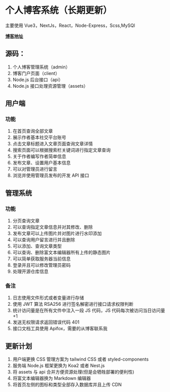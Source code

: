 # 个人博客系统（长期更新）

主要使用 Vue3，NextJs，React，Node-Express，Scss,MySQl

**[博客地址](https://blogweb.cn)**

## 源码：

1.  个人博客管理系统（admin）
2.  博客门户页面（client）
3.  Node.js 后台接口（api）
4.  Node.js 接口处理资源管理（assets）

## 用户端

### 功能

1.  在首页查询全部文章
2.  展示作者基本社交平台账号
3.  点击文章标题进入文章页面查询文章详情
4.  搜索页面可以根据搜索栏关键词进行指定文章查询
5.  关于作者编写作者简单信息
6.  发布文章、设置用户基本信息
7.  可以对管理员进行留言
8.  浏览并使用管理员发布的开发 API 接口

## 管理系统

### 功能

1.  分页查询文章
2.  可以查询指定文章信息并对其修改、删除
3.  发布文章可以上传图片并对图片进行水印添加
4.  可以查询用户留言进行并且删除
5.  可以添加、查询文章类型
6.  可以查询、删除富文本编辑器所有上传的静态图片
7.  可以简单获取服务器当前信息
8.  登录并且可以修改管理员密码
9.  处理开源仓库信息

### 备注

1.  日志使用文件形式或者变量进行存储
2.  使用 JWT 算法 RSA256 进行签名解密进行接口请求权限判断
3.  统计访问量是在所有文件中注入一段 JS 代码，JS 代码每次被访问当日访问量+1
4.  发送无权限请求返回错误代码 401
5.  接口文档工具使用 Apifox，需要的从博客联系我

## 更新计划

1.  用户端更换 CSS 管理方案为 tailwind CSS 或者 styled-components
2.  服务端 Node.js 框架更换为 Koa2 或者 Nest.js
3.  将 assets 与 api 合并方便资源处理(但是会牺牲部署的便利性)
4.  将富文本编辑器换为 Markdown 编辑器
5.  将首页左侧的图标和类型全部存入数据库并且上传 CDN

